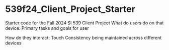 # 539f24_Client_Project_Starter
Starter code for the Fall 2024 SI 539 Client Project
What do users do on that device:
Primary tasks and goals for user

How do they interact: Touch
Consistency being maintained across different devices